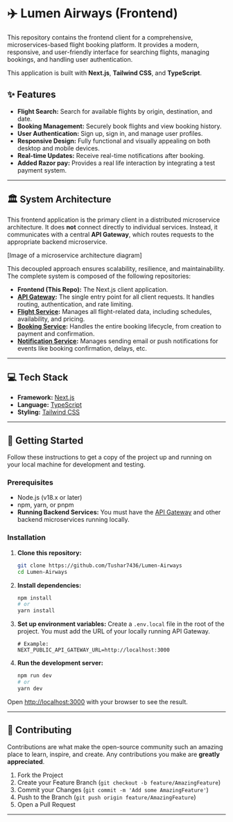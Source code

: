 # ✈️ Lumen Airways (Frontend)

This repository contains the frontend client for a comprehensive, microservices-based flight booking platform. It provides a modern, responsive, and user-friendly interface for searching flights, managing bookings, and handling user authentication.

This application is built with **Next.js**, **Tailwind CSS**, and **TypeScript**.

## ✨ Features

  * **Flight Search:** Search for available flights by origin, destination, and date.
  * **Booking Management:** Securely book flights and view booking history.
  * **User Authentication:** Sign up, sign in, and manage user profiles.
  * **Responsive Design:** Fully functional and visually appealing on both desktop and mobile devices.
  * **Real-time Updates:** Receive real-time notifications after booking.
  * **Added Razor pay:** Provides a real life interaction by integrating a test payment system.

-----

## 🏛️ System Architecture

This frontend application is the primary client in a distributed microservice architecture. It does **not** connect directly to individual services. Instead, it communicates with a central **API Gateway**, which routes requests to the appropriate backend microservice.

[Image of a microservice architecture diagram]

This decoupled approach ensures scalability, resilience, and maintainability. The complete system is composed of the following repositories:

  * **Frontend (This Repo):** The Next.js client application.
  * **[API Gateway](https://github.com/Tushar7436/API-Gateway):** The single entry point for all client requests. It handles routing, authentication, and rate limiting.
  * **[Flight Service](https://github.com/Tushar7436/Flight-Service):** Manages all flight-related data, including schedules, availability, and pricing.
  * **[Booking Service](https://github.com/Tushar7436/Flight-Booking-Service):** Handles the entire booking lifecycle, from creation to payment and confirmation.
  * **[Notification Service](https://github.com/Tushar7436/Airline-Notification-Service):** Manages sending email or push notifications for events like booking confirmation, delays, etc.

-----

## 💻 Tech Stack

  * **Framework:** [Next.js](https://nextjs.org/)
  * **Language:** [TypeScript](https://www.typescriptlang.org/)
  * **Styling:** [Tailwind CSS](https://tailwindcss.com/)

-----

## 🚀 Getting Started

Follow these instructions to get a copy of the project up and running on your local machine for development and testing.

### Prerequisites

  * Node.js (v18.x or later)
  * npm, yarn, or pnpm
  * **Running Backend Services:** You must have the [API Gateway](https://github.com/Tushar7436/API-Gateway) and other backend microservices running locally.

### Installation

1.  **Clone this repository:**

    ```bash
    git clone https://github.com/Tushar7436/Lumen-Airways
    cd Lumen-Airways
    ```

2.  **Install dependencies:**

    ```bash
    npm install
    # or
    yarn install
    ```

3.  **Set up environment variables:**
    Create a `.env.local` file in the root of the project. You must add the URL of your locally running API Gateway.

    ```env
    # Example:
    NEXT_PUBLIC_API_GATEWAY_URL=http://localhost:3000
    ```

4.  **Run the development server:**

    ```bash
    npm run dev
    # or
    yarn dev
    ```

Open [http://localhost:3000](https://www.google.com/search?q=http://localhost:3000) with your browser to see the result.

-----

## 🤝 Contributing

Contributions are what make the open-source community such an amazing place to learn, inspire, and create. Any contributions you make are **greatly appreciated**.

1.  Fork the Project
2.  Create your Feature Branch (`git checkout -b feature/AmazingFeature`)
3.  Commit your Changes (`git commit -m 'Add some AmazingFeature'`)
4.  Push to the Branch (`git push origin feature/AmazingFeature`)
5.  Open a Pull Request

-----

